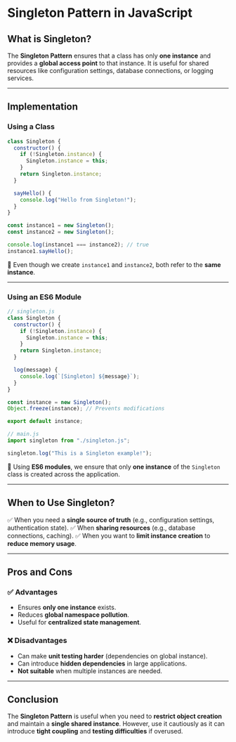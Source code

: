 # Singleton Pattern in JavaScript

## What is Singleton?
The **Singleton Pattern** ensures that a class has only **one instance** and provides a **global access point** to that instance. It is useful for shared resources like configuration settings, database connections, or logging services.

---

## Implementation
### Using a Class
```javascript
class Singleton {
  constructor() {
    if (!Singleton.instance) {
      Singleton.instance = this;
    }
    return Singleton.instance;
  }

  sayHello() {
    console.log("Hello from Singleton!");
  }
}

const instance1 = new Singleton();
const instance2 = new Singleton();

console.log(instance1 === instance2); // true
instance1.sayHello();
```
🔹 Even though we create `instance1` and `instance2`, both refer to the **same instance**.

---

### Using an ES6 Module
```javascript
// singleton.js
class Singleton {
  constructor() {
    if (!Singleton.instance) {
      Singleton.instance = this;
    }
    return Singleton.instance;
  }

  log(message) {
    console.log(`[Singleton] ${message}`);
  }
}

const instance = new Singleton();
Object.freeze(instance); // Prevents modifications

export default instance;
```

```javascript
// main.js
import singleton from "./singleton.js";

singleton.log("This is a Singleton example!");
```
🔹 Using **ES6 modules**, we ensure that only **one instance** of the `Singleton` class is created across the application.

---

## When to Use Singleton?
✅ When you need a **single source of truth** (e.g., configuration settings, authentication state).
✅ When **sharing resources** (e.g., database connections, caching).
✅ When you want to **limit instance creation** to **reduce memory usage**.

---

## Pros and Cons
### ✅ Advantages
- Ensures **only one instance** exists.
- Reduces **global namespace pollution**.
- Useful for **centralized state management**.

### ❌ Disadvantages
- Can make **unit testing harder** (dependencies on global instance).
- Can introduce **hidden dependencies** in large applications.
- **Not suitable** when multiple instances are needed.

---

## Conclusion
The **Singleton Pattern** is useful when you need to **restrict object creation** and maintain a **single shared instance**. However, use it cautiously as it can introduce **tight coupling** and **testing difficulties** if overused.

